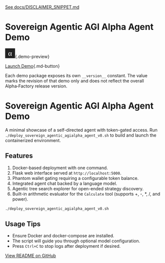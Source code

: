 [See docs/DISCLAIMER_SNIPPET.md](../DISCLAIMER_SNIPPET.md)

# Sovereign Agentic AGI Alpha Agent Demo

![preview](../sovereign_agentic_agialpha_agent_v0/assets/preview.svg){.demo-preview}

[Launch Demo](../sovereign_agentic_agialpha_agent_v0/){.md-button}

Each demo package exposes its own `__version__` constant. The value marks the revision of that demo only and does not reflect the overall Alpha‑Factory release version.


# Sovereign Agentic AGI Alpha Agent Demo

A minimal showcase of a self-directed agent with token-gated access.
Run `./deploy_sovereign_agentic_agialpha_agent_v0.sh` to build and launch the containerized environment.

## Features
1. Docker-based deployment with one command.
2. Flask web interface served at `http://localhost:5000`.
3. Phantom wallet gating requiring a configurable token balance.
4. Integrated agent chat backed by a language model.
5. Agentic tree search explorer for open-ended strategy discovery.
6. Built-in arithmetic evaluator for the `Calculate` tool (supports +, -, *, /, and power).

```bash
./deploy_sovereign_agentic_agialpha_agent_v0.sh
```

## Usage Tips
- Ensure Docker and docker-compose are installed.
- The script will guide you through optional model configuration.
- Press `Ctrl+C` to stop logs after deployment if desired.

[View README on GitHub](https://github.com/MontrealAI/AGI-Alpha-Agent-v0/blob/main/alpha_factory_v1/demos/sovereign_agentic_agialpha_agent_v0/README.md)
